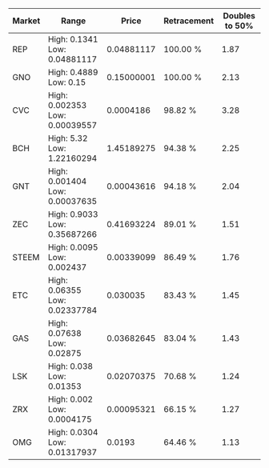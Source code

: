 | Market | Range | Price| Retracement | Doubles to 50% |
| --- | --- | --- | --- | --- |
| REP | High: 0.1341<br />Low: 0.04881117 | 0.04881117 | 100.00 % | 1.87 |
| GNO | High: 0.4889<br />Low: 0.15 | 0.15000001 | 100.00 % | 2.13 |
| CVC | High: 0.002353<br />Low: 0.00039557 | 0.0004186 | 98.82 % | 3.28 |
| BCH | High: 5.32<br />Low: 1.22160294 | 1.45189275 | 94.38 % | 2.25 |
| GNT | High: 0.001404<br />Low: 0.00037635 | 0.00043616 | 94.18 % | 2.04 |
| ZEC | High: 0.9033<br />Low: 0.35687266 | 0.41693224 | 89.01 % | 1.51 |
| STEEM | High: 0.0095<br />Low: 0.002437 | 0.00339099 | 86.49 % | 1.76 |
| ETC | High: 0.06355<br />Low: 0.02337784 | 0.030035 | 83.43 % | 1.45 |
| GAS | High: 0.07638<br />Low: 0.02875 | 0.03682645 | 83.04 % | 1.43 |
| LSK | High: 0.038<br />Low: 0.01353 | 0.02070375 | 70.68 % | 1.24 |
| ZRX | High: 0.002<br />Low: 0.0004175 | 0.00095321 | 66.15 % | 1.27 |
| OMG | High: 0.0304<br />Low: 0.01317937 | 0.0193 | 64.46 % | 1.13 |
